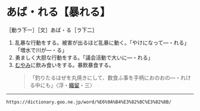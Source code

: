 # あば・れる【暴れる】

［動ラ下一］［文］あば・る［ラ下二］
1. 乱暴な行動をする。被害が出るほど乱暴に動く。「やけになって―・れる」「増水で川が―・る」
2. 勇ましく大胆な行動をする。「議会活動で大いに―・れる」
3. [むやみ](むやみ（無闇／無暗）.md)に飲み食いをする。暴飲暴食する。    
    >「釣りたるはぜを丸焼きにして、数食ふ事を手柄におのおの―・れける中にも」〈浮・[織留](https://dictionary.goo.ne.jp/word/%E8%A5%BF%E9%B6%B4%E7%B9%94%E7%95%99/#jn-84647)・三〉

---
`https://dictionary.goo.ne.jp/word/%E6%9A%B4%E3%82%8C%E3%82%8B/`